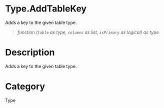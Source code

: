﻿# Type.AddTableKey
Adds a key to the given table type.
> _function (<code>table</code> as type, <code>columns</code> as list, <code>isPrimary</code> as logical) as type_
# Description 
Adds a key to the given table type.
# Category 
Type
